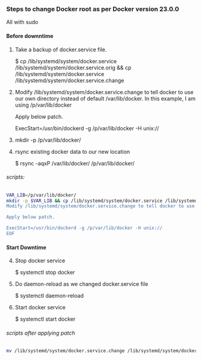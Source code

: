 ### Steps to change Docker root as per Docker version 23.0.0
All with sudo 
#### Before downntime 
   1. Take a backup of docker.service file.
      
      $ cp /lib/systemd/system/docker.service /lib/systemd/system/docker.service.orig && cp /lib/systemd/system/docker.service /lib/systemd/system/docker.service.change

   2. Modify /lib/systemd/system/docker.service.change to tell docker to use our own directory 
      instead of default /var/lib/docker. In this example, I am using /p/var/lib/docker
      
      Apply below patch.
   
      ExecStart=/usr/bin/dockerd -g /p/var/lib/docker -H unix://
   
   3. mkdir -p /p/var/lib/docker/

   4. rsync existing docker data to our new location   

      $ rsync -aqxP /var/lib/docker/ /p/var/lib/docker/
      
###### scripts:

```bash
VAR_LIB=/p/var/lib/docker/
mkdir -p $VAR_LIB && cp /lib/systemd/system/docker.service /lib/systemd/system/docker.service.orig && cp /lib/systemd/system/docker.service /lib/systemd/system/docker.service.change && rsync -aqxP /var/lib/docker/  $VAR_LIB && cat << EOF
Modify /lib/systemd/system/docker.service.change to tell docker to use our own directory instead of default /var/lib/docker. In this example, I am using /p/var/lib/docker

Apply below patch.

ExecStart=/usr/bin/dockerd -g /p/var/lib/docker -H unix://
EOF   
```

#### Start Downtime   

   4. Stop docker service

      $ systemctl stop docker
   
   6. Do daemon-reload as we changed docker.service file   

      $ systemctl daemon-reload
   
   8. Start docker service   

      $ systemctl start docker

###### scripts after applying patch
```bash
mv /lib/systemd/system/docker.service.change /lib/systemd/system/docker.service  && systemctl stop docker && systemctl daemon-reload && systemctl stop docker
```

